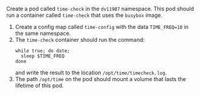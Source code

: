 Create a pod called `time-check` in the `dv11987` namespace. This pod should run
a container called `time-check` that uses the `busybox` image.

1. Create a config map called `time-config` with the data `TIME_FREQ=10` in the
same namespace.
2. The `time-check` container should run the command:
   ```shell
   while true; do date;
     sleep $TIME_FREQ
   done
   ```
   and write the result to the location `/opt/time/timecheck.log`.
3. The path `/opt/time` on the pod should mount a volume that lasts the lifetime
of this pod.
